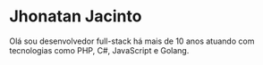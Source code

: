 # Jhonatan Jacinto
Olá sou desenvolvedor full-stack há mais de 10 anos atuando com tecnologias como PHP, C#, JavaScript e Golang.
